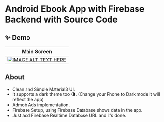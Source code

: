 # Android Ebook App with Firebase Backend with Source Code


## ✨ Demo
|  Main Screen  |
|:-:|
 | [![IMAGE ALT TEXT HERE](https://img.youtube.com/vi/sO-EYj0JNpM/0.jpg)](https://www.youtube.com/watch?v=sO-EYj0JNpM) |

## About
- Clean and Simple Material3 UI.
- It supports a dark theme too 🌗. (Change your Phone to Dark mode it will reflect the app)
- Admob Ads implementation.   
- Firebase Setup, using Firebase Database shows data in the app.
- Just add Firebase Realtime Database URL and it's done.


  
